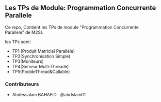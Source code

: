 ## Les TPs de Module: Programmation Concurrente Parallele

Ce repo, Contient les TPs de module "Programmation Concurrente Parallele" de M2SI.

les TPs sont:
- TP1 (Produit Matriciel Parallèle)
- TP2(Synchronisation Simple)
- TP3(Moniteurs)
- TP4(Serveur Multi-Threadé)
- TP5(PooldeThread&Callable)

### Contributeurs
 - Abdessalam BAHAFID &nbsp;&nbsp;@abdslam01